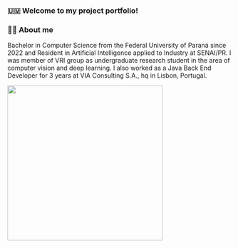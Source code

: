 ### 🇺🇲 Welcome to my project portfolio!

### 🧑‍💻 About me

Bachelor in Computer Science from the Federal University of Paraná since 2022 and Resident in Artificial Intelligence applied to Industry at SENAI/PR. I was member of VRI group as undergraduate research student in the area of computer vision and deep learning. I also worked as a Java Back End Developer for 3 years at VIA Consulting S.A., hq in Lisbon, Portugal.

<p>
  <img src="http://github-profile-summary-cards.vercel.app/api/cards/repos-per-language?username={lauraslopes}&theme={github}" width="348">
</p>

<!--
**lauraslopes/lauraslopes** is a ✨ _special_ ✨ repository because its `README.md` (this file) appears on your GitHub profile.

Here are some ideas to get you started:

- 🔭 I’m currently working on ...
- 🌱 I’m currently learning ...
- 👯 I’m looking to collaborate on ...
- 🤔 I’m looking for help with ...
- 💬 Ask me about ...
- 📫 How to reach me: ...
- 😄 Pronouns: ...
- ⚡ Fun fact: ...
-->
